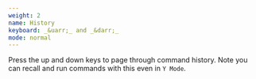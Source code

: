 ```yaml
---
weight: 2
name: History
keyboard: _&uarr;_ and _&darr;_
mode: normal
---
```

Press the up and down keys to page through command history. Note you can recall and run commands with this even in `Y Mode`.
